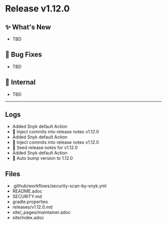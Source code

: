 # Release v1.12.0

## ✨ What's New
- TBD

## 🐛 Bug Fixes
- TBD

## 🔬 Internal
- TBD

---
## Logs

- Added Snyk default Action
- 📝 Inject commits into release notes v1.12.0
- Added Snyk default Action
- 📝 Inject commits into release notes v1.12.0
- 📝 Seed release notes for v1.12.0
- Added Snyk default Action
- 🔼 Auto bump version to 1.12.0

## Files

- .github/workflows/security-scan-by-snyk.yml
- README.adoc
- SECURITY.md
- gradle.properties
- releases/v1.12.0.md
- site/_pages/maintainer.adoc
- site/index.adoc
